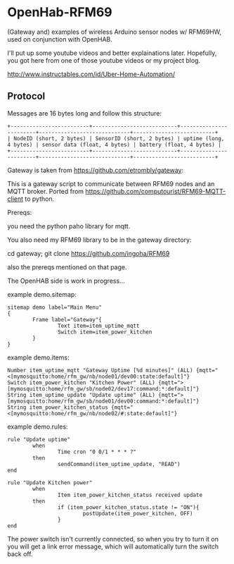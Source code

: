 OpenHab-RFM69
=============

(Gateway and) examples of wireless Arduino sensor nodes w/ RFM69HW, used on conjunction with OpenHAB.

I'll put up some youtube videos and better explainations later.  Hopefully, you got here from one of those youtube videos or my project blog.

http://www.instructables.com/id/Uber-Home-Automation/

## Protocol
Messages are 16 bytes long and follow this structure:
```
+-------------------------+---------------------------+------------------------+-----------------------------+--------------------------+
| NodeID (short, 2 bytes) | SensorID (short, 2 bytes) | uptime (long, 4 bytes) | sensor data (float, 4 bytes) | battery (float, 4 bytes) |
+-------------------------+---------------------------+------------------------+-----------------------------+--------------------------+
```

Gateway is taken from https://github.com/etrombly/gateway:

This is a gateway script to communicate between RFM69 nodes and an MQTT broker. Ported from https://github.com/computourist/RFM69-MQTT-client to python.

Prereqs:

  you need the python paho library for mqtt.

  You also need my RFM69 library to be in the gateway directory:
  
  cd gateway; git clone https://github.com/ingoha/RFM69
  
  also the prereqs mentioned on that page.
  

The OpenHAB side is work in progress...

example demo.sitemap:

```
sitemap demo label="Main Menu"
{
        Frame label="Gateway"{
                Text item=item_uptime_mqtt
                Switch item=item_power_kitchen
        }
}
```

example demo.items:

```
Number item_uptime_mqtt "Gateway Uptime [%d minutes]" (ALL) {mqtt="<[mymosquitto:home/rfm_gw/nb/node01/dev00:state:default]"}
Switch item_power_kitchen "Kitchen Power" (ALL) {mqtt=">[mymosquitto:home/rfm_gw/sb/node02/dev17:command:*:default]"}
String item_uptime_update "Update uptime" (ALL) {mqtt=">[mymosquitto:home/rfm_gw/sb/node01/dev00:command:*:default]"}
String item_power_kitchen_status {mqtt="<[mymosquitto:home/rfm_gw/nb/node02/#:state:default]"}
```

example demo.rules:

```
rule "Update uptime"
        when
                Time cron "0 0/1 * * * ?"
        then
                sendCommand(item_uptime_update, "READ")
end

rule "Update Kitchen power"
        when
                Item item_power_kitchen_status received update
        then
                if (item_power_kitchen_status.state != "ON"){
                        postUpdate(item_power_kitchen, OFF)
                }
end
```

The power switch isn't currently connected, so when you try to turn it on you will get a link error message, which will automatically turn the switch back off.
